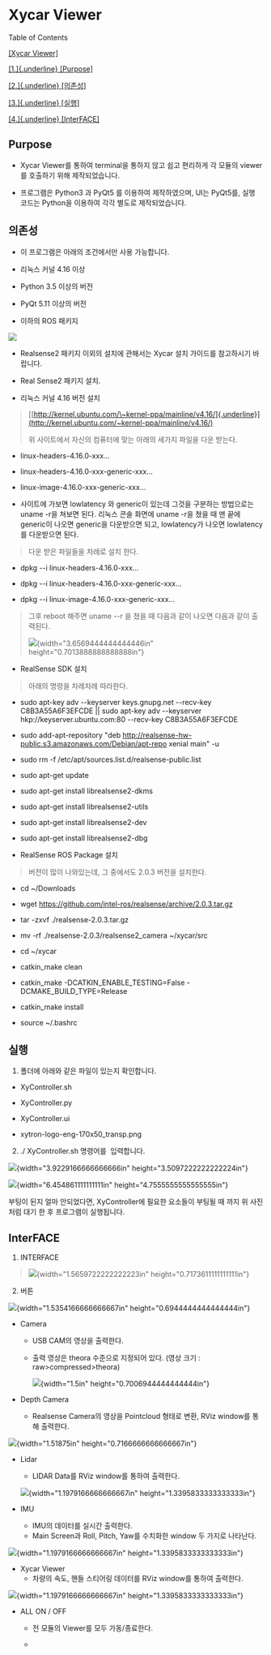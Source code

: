 Xycar Viewer  
=============

Table of Contents

[[Xycar Viewer]](#xycar-viewer)

[[1.]{.underline} [Purpose]](#purpose)

[[2.]{.underline} [의존성]](#의존성)

[[3.]{.underline} [실행]](#실행)

[[4.]{.underline} [InterFACE]](#interface)



Purpose 
--------

-   Xycar Viewer를 통하여 terminal을 통하지 않고 쉽고 편리하게 각 모듈의
    viewer를 호출하기 위해 제작되었습니다.

-   프로그램은 Python3 과 PyQt5 를 이용하여 제작하였으며, UI는 PyQt5를,
    실행 코드는 Python을 이용하여 각각 별도로 제작되었습니다.

의존성
------

-   이 프로그램은 아래의 조건에서만 사용 가능합니다.

<!-- -->

-   리눅스 커널 4.16 이상

-   Python 3.5 이상의 버전

-   PyQt 5.11 이상의 버전

-   이하의 ROS 패키지

![](media/image1.png)

<!-- -->

-   Realsense2 패키지 이외의 설치에 관해서는 Xycar 설치 가이드를 참고하시기 바랍니다.

<!-- -->

-   Real Sense2 패키지 설치.

<!-- -->

-   리눅스 커널 4.16 버전 설치

> [[http://kernel.ubuntu.com/\~kernel-ppa/mainline/v4.16/]{.underline}](http://kernel.ubuntu.com/~kernel-ppa/mainline/v4.16/)
>
> 위 사이트에서 자신의 컴퓨터에 맞는 아래의 세가지 파일을 다운 받는다.

-   linux-headers-4.16.0-xxx...

-   linux-headers-4.16.0-xxx-generic-xxx...

-   linux-image-4.16.0-xxx-generic-xxx...

<!-- -->

-   사이트에 가보면 lowlatency 와 generic이 있는데 그것을 구분하는
    방법으로는 uname -r을 쳐보면 된다. 리눅스 콘솔 화면에 uname -r을
    쳤을 때 맨 끝에 generic이 나오면 generic을 다운받으면 되고,
    lowlatency가 나오면 lowlatency를 다운받으면 된다.

> 다운 받은 파일들을 차례로 설치 한다.

-   dpkg --i linux-headers-4.16.0-xxx...

-   dpkg --i linux-headers-4.16.0-xxx-generic-xxx...

-   dpkg --i linux-image-4.16.0-xxx-generic-xxx...

> 그후 reboot 해주면 uname --r 을 쳤을 때 다음과 같이 나오면 다음과 같이
> 출력된다.
>
> ![](media/image4.png){width="3.6569444444444446in"
> height="0.7013888888888888in"}

-   RealSense SDK 설치

> 아래의 명령을 차례차례 따라한다.

-   sudo apt-key adv \--keyserver keys.gnupg.net \--recv-key
    C8B3A55A6F3EFCDE \|\| sudo apt-key adv \--keyserver
    hkp://keyserver.ubuntu.com:80 --recv-key C8B3A55A6F3EFCDE

-   sudo add-apt-repository \"deb
    http://realsense-hw-public.s3.amazonaws.com/Debian/apt-repo xenial
    main\" -u

-   sudo rm -f /etc/apt/sources.list.d/realsense-public.list

-   sudo apt-get update

-   sudo apt-get install librealsense2-dkms

-   sudo apt-get install librealsense2-utils

-   sudo apt-get install librealsense2-dev

-   sudo apt-get install librealsense2-dbg

<!-- -->

-   RealSense ROS Package 설치

> 버전이 많이 나와있는데, 그 중에서도 2.0.3 버전을 설치한다.

-   cd \~/Downloads

-   wget https://github.com/intel-ros/realsense/archive/2.0.3.tar.gz

-   tar -zxvf ./realsense-2.0.3.tar.gz

-   mv -rf ./realsense-2.0.3/realsense2\_camera \~/xycar/src

-   cd \~/xycar

-   catkin\_make clean

-   catkin\_make -DCATKIN\_ENABLE\_TESTING=False
    -DCMAKE\_BUILD\_TYPE=Release

-   catkin\_make install

-   source \~/.bashrc

실행
----

1)  폴더에 아래와 같은 파일이 있는지 확인합니다.

- XyController.sh

- XyController.py

- XyController.ui

- xytron-logo-eng-170x50\_transp.png


2)  ./ XyController.sh 명령어를
​    입력합니다.

![](media/image5.png){width="3.9229166666666666in"
height="3.5097222222222224in"}

![](media/image6.png){width="6.454861111111111in"
height="4.7555555555555555in"}

부팅이 된지 얼마 안되었다면,
XyController에 필요한 요소들이 부팅될 때 까지 위 사진처럼 대기 한 후
프로그램이 실행됩니다.

InterFACE
---------

1)  INTERFACE

> ![](media/image7.png){width="1.5659722222222223in"
> height="0.7173611111111111in"}

2)  버튼





![](media/image8.png){width="1.5354166666666667in"
height="0.6944444444444444in"}

- Camera

  - USB CAM의 영상을 출력한다.

  - 출력 영상은 theora 수준으로 지정되어 있다.  (영상 크기 : raw\>compressed\>theora)



    ![](media/image9.png){width="1.5in"
    height="0.7006944444444444in"}



-   Depth Camera
    -   Realsense Camera의 영상을 Pointcloud 형태로 변환, RViz window를 통해 출력한다.



![](media/image10.png){width="1.51875in"
height="0.7166666666666667in"}



- Lidar

  -   LIDAR Data를 RViz window를 통하여 출력한다.



  ![](media/image11.png){width="1.1979166666666667in"
  height="1.3395833333333333in"}

- IMU

  -   IMU의 데이터를 실시간 출력한다.
  -   Main Screen과 Roll, Pitch, Yaw를 수치화한 window 두 가지로 나타난다.



![](media/image12.png){width="1.1979166666666667in"
height="1.3395833333333333in"}

- Xycar Viewer
  - 차량의 속도, 핸들 스티어링 데이터를 RViz window를 통하여 출력한다.



![](media/image13.png){width="1.1979166666666667in"
height="1.3395833333333333in"}



-   ALL ON / OFF

    -   전 모듈의 Viewer를 모두 가동/종료한다.

    -
